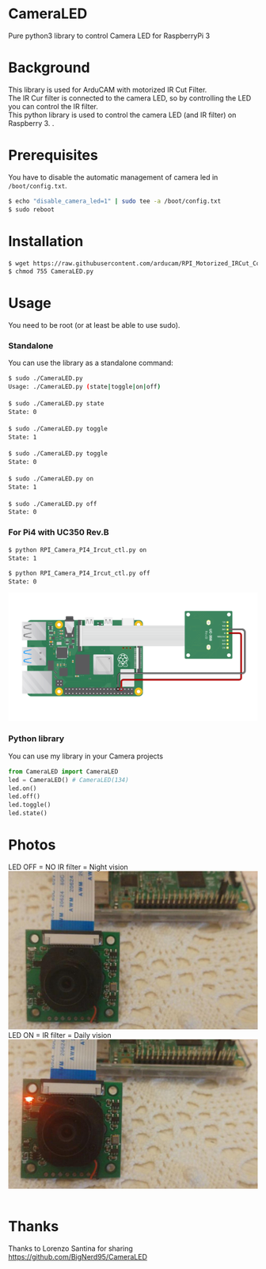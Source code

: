 # CameraLED
Pure python3 library to control Camera LED for RaspberryPi 3

# Background
This library is used for ArduCAM with motorized IR Cut Filter.  
The IR Cur filter is connected to the camera LED, so by controlling the LED you can control the IR filter.  
This python library is used to control the camera LED (and IR filter) on Raspberry 3.  .  

# Prerequisites
You have to disable the automatic management of camera led in `/boot/config.txt`.  
```bash
$ echo "disable_camera_led=1" | sudo tee -a /boot/config.txt 
$ sudo reboot
```
# Installation
```bash
$ wget https://raw.githubusercontent.com/arducam/RPI_Motorized_IRCut_Control/master/CameraLED.py 
$ chmod 755 CameraLED.py
```

# Usage
You need to be root (or at least be able to use sudo).
### Standalone
You can use the library as a standalone command:
```bash
$ sudo ./CameraLED.py 
Usage: ./CameraLED.py (state|toggle|on|off)

$ sudo ./CameraLED.py state
State: 0

$ sudo ./CameraLED.py toggle
State: 1

$ sudo ./CameraLED.py toggle
State: 0

$ sudo ./CameraLED.py on    
State: 1

$ sudo ./CameraLED.py off
State: 0
```
### For Pi4 with UC350 Rev.B  
```bash
$ python RPI_Camera_PI4_Ircut_ctl.py on    
State: 1
```
```bash
$ python RPI_Camera_PI4_Ircut_ctl.py off
State: 0
```
![IMAGE ALT TEXT](doc/uc350_rev.B.jpg)  
### Python library
You can use my library in your Camera projects
```python
from CameraLED import CameraLED
led = CameraLED() # CameraLED(134)
led.on()
led.off()
led.toggle()
led.state()
```

# Photos
LED OFF = NO IR filter = Night vision  
![image](doc/led_off.jpg)  
LED ON = IR filter = Daily vision  
![image](doc/led_on.jpg)  



# Thanks
Thanks to Lorenzo Santina for sharing
https://github.com/BigNerd95/CameraLED


